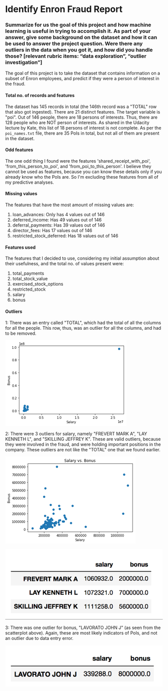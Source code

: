 # Identify Enron Fraud Report

### Summarize for us the goal of this project and how machine learning is useful in trying to accomplish it. As part of your answer, give some background on the dataset and how it can be used to answer the project question. Were there any outliers in the data when you got it, and how did you handle those?  [relevant rubric items: “data exploration”, “outlier investigation”]

The goal of this project is to take the dataset that contains information on a subset of Enron employees, and predict if they were a person of interest in the fraud.

#### Total no. of records and features

The dataset has 145 records in total (the 146th record was a "TOTAL" row that also got ingested). There are 21 distinct features. The target variable is "poi". Out of 146 people, there are 18 persons of interests. Thus, there are 128 people who are NOT person of interests. As shared in the Udacity lecture by Kate, this list of 18 persons of interest is not complete. As per the `poi_names.txt` file, there are 35 PoIs in total, but not all of them are present in the dataset.

#### Odd features

The one odd thing I found were the features 'shared_receipt_with_poi', 'from_this_person_to_poi', and 'from_poi_to_this_person'. I believe they cannot be used as features, because you can know these details only if you already know who the PoIs are. So I'm excluding these features from all of my predictive analyses.

#### Missing values

The features that have the most amount of missing values are:

1. loan_advances: Only has 4 values out of 146
1. deferred_income: Has 49 values out of 146
1. deferral_payments: Has 39 values out of 146
1. director_fees: Has 17 values out of 146
1. restricted_stock_deferred: Has 18 values out of 146

#### Features used

The features that I decided to use, considering my initial assumption about their usefulness, and the total no. of values present were:

1. total_payments
1. total_stock_value
1. exercised_stock_options
1. restricted_stock
1. salary
1. bonus

#### Outliers

1: There was an entry called "TOTAL", which had the total of all the columns for all the people. This row, thus, was an outlier for all the columns, and had to be removed.

![TOTAL outlier](images/salary_outlier.png "TOTAL Outlier")

2: There were 3 outliers for salary, namely "FREVERT MARK A", "LAY KENNETH L", and "SKILLING JEFFREY K". These are valid outliers, because they were involved in the fraud, and were holding important positions in the company. These outliers are not like the "TOTAL" one that we found earlier.

![Salary outliers](images/salary_bonus_outlier.png "Salary outliers")

![Salary outlier names](images/salary_bonus_outlier_names.png "Salary outlier names")

3: There was one outlier for bonus, "LAVORATO JOHN J" (as seen from the scatterplot above). Again, these are most likely indicators of PoIs, and not an outlier due to data entry error.

![Bonus outlier names](images/bonus_outlier_names.png "Bonus outlier names")



